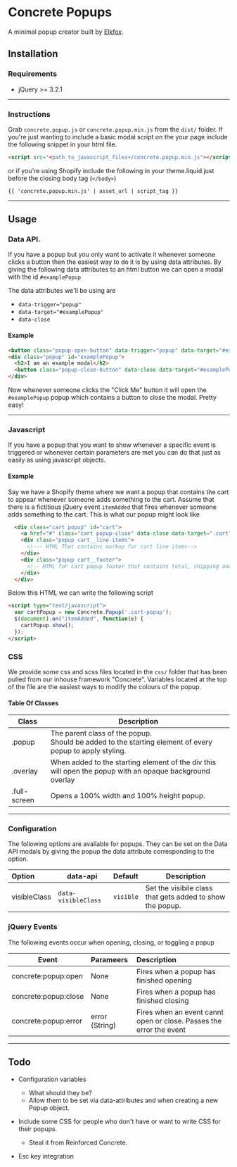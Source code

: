 # Concrete Popups
A minimal popup creator built by [Elkfox](https://www.elkfox.com).

## Installation
### Requirements

  * jQuery >= 3.2.1
---

### Instructions
Grab `concrete.popup.js` or `concrete.popup.min.js` from the `dist/` folder. If you're just wanting to include a basic modal script on the your page include the following snippet in your html file.
```html
<script src="<path_to_javascript_files>/concrete.popup.min.js"></script>
```
or if you're using Shopify include the following in your theme.liquid just before the closing body 
tag (`</body>`)
```liquid
{{ 'concrete.popup.min.js' | asset_url | script_tag }}
```
----


## Usage

### Data API.
  If you have a popup but you only want to activate it whenever someone clicks a button then the 
  easiest way to do it is by using data attributes. By giving the following data attributes to an 
  html button we can open a modal with the id `#examplePopup` 
  
  The data attributes we'll be using are
  * `data-trigger="popup"`
  * `data-target="#examplePopup"`
  * `data-close`

  #### Example
  ```html
  <button class="popup-open-button" data-trigger="popup" data-target="#examplePopup">Click Me</button>
  <div class="popup" id="examplePopup">
    <h2>I am an example modal</h2>
    <button class="popup-close-button" data-close data-target="#examplePopup">Close Popup</button>
  </div>
  ```
  Now whenever someone clicks the "Click Me" button it will open the `#examplePopup` popup which 
  contains a button to close the modal. Pretty easy!

---

### Javascript
  If you have a popup that you want to show whenever a specific event is triggered or whenever 
  certain parameters are met you can do that just as easily as using javascript objects.

  #### Example
  Say we have a Shopify theme where we want a popup that contains the cart to appear whenever 
  someone adds something to the cart. Assume that there is a fictitious jQuery event `itemAdded` 
  that fires whenever someone adds something to the cart. This is what our popup might look like

  ```html
    <div class="cart popup" id="cart">
      <a href="#" class="cart popup-close" data-close data-target=".cart">Close Cart</a>
      <div class="popup cart__line-items">
        <!--- HTML That contains markup for cart line items-->
      </div>
      <div class="popup cart__footer">
        <!-- HTML for cart popup footer that contains total, shipping and tax -->
      </div>
    </div>
  ```
  Below this HTML we can write the following script
  ```html
  <script type="text/javascript">
    var cartPopup = new Concrete.Popup('.cart-popup');
    $(document).on("itemAdded", function(e) {
      cartPopup.show();
    });
  </script>
  ```


### CSS 
We provide some css and scss files located in the `css/` folder that has been pulled from our inhouse framework "Concrete". Variables located at the top of the file are the easiest ways to modify the colours of the popup.

#### Table Of Classes
| Class | Description |
| ----- | ----------- |
| .popup | The parent class of the popup.<br /> Should be added to the starting element of every popup to apply styling.|
| .overlay | When added to the starting element of the div this will open the popup with an opaque background overlay |
| .full-screen | Opens a 100% width and 100% height popup. |

---

### Configuration
The following options are available for popups. They can be set on the Data API modals by giving the popup the data attribute corresponding to the option.

| Option | data-api | Default | Description |
| :----- | -------- | :------- | ----------- |
| visibleClass | `data-visibleClass` | `visible` | Set the visibile class that gets added to show the popup. |

### jQuery Events
  The following events occur when opening, closing, or toggling a popup

| Event        | Parameers          | Description  |
| ------------- |:-------------| :-----|
| concrete:popup:open     | None | Fires when a popup has finished opening |
| concrete:popup:close    | None     |   Fires when a popup has finished closing |
| concrete:popup:error | error (String)      | Fires when an event cannt open or close. Passes the error the event |

---

## Todo

* Configuration variables
  * What should they be?
  * Allow them to be set via data-attributes and when creating a new Popup object.

* Include some CSS for people who don't have or want to write CSS for their popups.
  * Steal it from Reinforced Concrete.

* Esc key integration